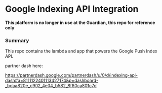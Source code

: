 # Google Indexing API Integration


**This platform is no longer in use at the Guardian, this repo for reference only**

### Summary

This repo contains the lambda and app that powers the Google Push Index API.

partner dash here:

https://partnerdash.google.com/partnerdash/u/0/d/indexing-api-dash#a=8111122401113427174&p=dashboard-_bdaa820e_c902_4e04_b582_8f80ca801c7d
